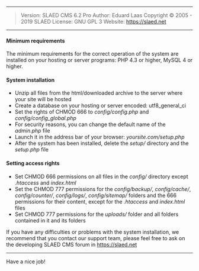 ----

> Version: SLAED CMS 6.2 Pro
> Author: Eduard Laas
> Copyright © 2005 - 2019 SLAED
> License: GNU GPL 3
> Website: https://slaed.net

----

#### Minimum requirements

The minimum requirements for the correct operation of the system are installed on your hosting or server programs: PHP 4.3 or higher, MySQL 4 or higher.

#### System installation

+ Unzip all files from the html/downloaded archive to the server where your site will be hosted
+ Create a database on your hosting or server encoded: utf8_general_ci
+ Set the rights of CHMOD 666 to _config/config.php_ and _config/config_global.php_
+ For security reasons, you can change the default name of the _admin.php_ file
+ Launch it in the address bar of your browser: _yoursite.com/setup.php_
+ After the system has been installed, delete the _setup/_ directory and the _setup.php_ file

#### Setting access rights

+ Set CHMOD 666 permissions on all files in the _config/_ directory except _.htaccess_ and _index.html_
+ Set the CHMOD 777 permissions for the _config/backup/_, _config/cache/_, _config/counter/_, _config/logs/_, _config/sitemap/_ folders and the 666 permissions for their content, except for the _.htaccess_ and _index.html_ files
+ Set CHMOD 777 permissions for the _uploads/_ folder and all folders contained in it and its folders

If you have any difficulties or problems with the system installation, we recommend that you contact our support team, please feel free to ask on the developing SLAED CMS forum in https://slaed.net

----

Have a nice job!